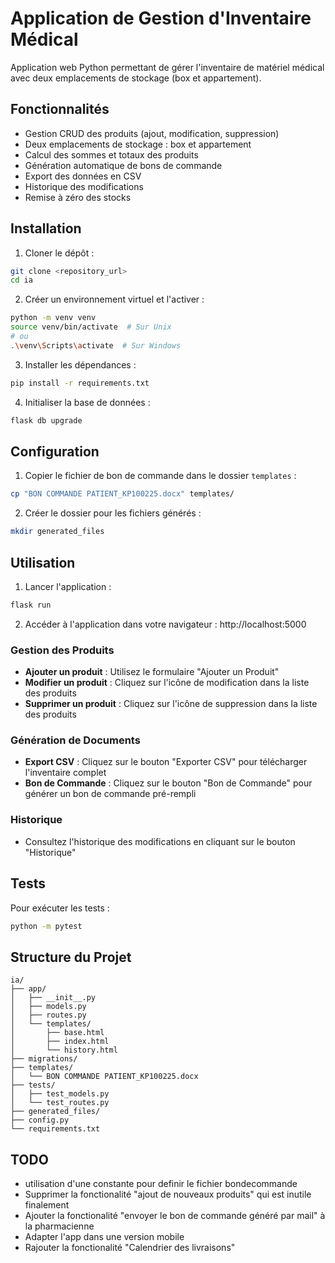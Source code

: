 # Application de Gestion d'Inventaire Médical

Application web Python permettant de gérer l'inventaire de matériel médical avec deux emplacements de stockage (box et appartement).

## Fonctionnalités

- Gestion CRUD des produits (ajout, modification, suppression)
- Deux emplacements de stockage : box et appartement
- Calcul des sommes et totaux des produits
- Génération automatique de bons de commande
- Export des données en CSV
- Historique des modifications
- Remise à zéro des stocks

## Installation

1. Cloner le dépôt :
```bash
git clone <repository_url>
cd ia
```

2. Créer un environnement virtuel et l'activer :
```bash
python -m venv venv
source venv/bin/activate  # Sur Unix
# ou
.\venv\Scripts\activate  # Sur Windows
```

3. Installer les dépendances :
```bash
pip install -r requirements.txt
```

4. Initialiser la base de données :
```bash
flask db upgrade
```

## Configuration

1. Copier le fichier de bon de commande dans le dossier `templates` :
```bash
cp "BON COMMANDE PATIENT_KP100225.docx" templates/
```

2. Créer le dossier pour les fichiers générés :
```bash
mkdir generated_files
```

## Utilisation

1. Lancer l'application :
```bash
flask run
```

2. Accéder à l'application dans votre navigateur : http://localhost:5000

### Gestion des Produits

- **Ajouter un produit** : Utilisez le formulaire "Ajouter un Produit"
- **Modifier un produit** : Cliquez sur l'icône de modification dans la liste des produits
- **Supprimer un produit** : Cliquez sur l'icône de suppression dans la liste des produits

### Génération de Documents

- **Export CSV** : Cliquez sur le bouton "Exporter CSV" pour télécharger l'inventaire complet
- **Bon de Commande** : Cliquez sur le bouton "Bon de Commande" pour générer un bon de commande pré-rempli

### Historique

- Consultez l'historique des modifications en cliquant sur le bouton "Historique"

## Tests

Pour exécuter les tests :
```bash
python -m pytest
```

## Structure du Projet

```
ia/
├── app/
│   ├── __init__.py
│   ├── models.py
│   ├── routes.py
│   └── templates/
│       ├── base.html
│       ├── index.html
│       └── history.html
├── migrations/
├── templates/
│   └── BON COMMANDE PATIENT_KP100225.docx
├── tests/
│   ├── test_models.py
│   └── test_routes.py
├── generated_files/
├── config.py
└── requirements.txt
```
## TODO
- utilisation d'une constante pour definir le fichier bondecommande
- Supprimer la fonctionalité "ajout de nouveaux produits" qui est inutile finalement
- Ajouter la fonctionalité "envoyer le bon de commande généré par mail" à la pharmacienne
- Adapter l'app dans une version mobile
- Rajouter la fonctionalité "Calendrier des livraisons"
